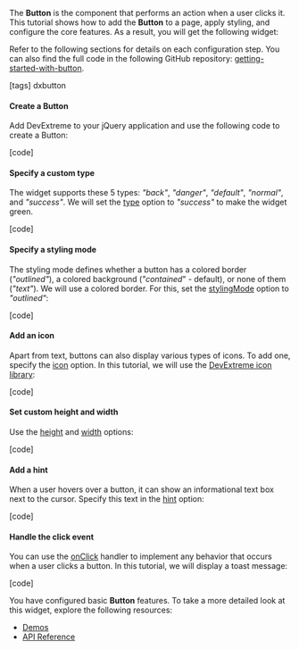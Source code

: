 The **Button** is the component that performs an action when a user clicks it. This tutorial shows how to add the **Button** to a page, apply styling, and configure the core features. As a result, you will get the following widget:

<div class="simulator-desktop-container" data-view="/Content/Applications/20_2/GettingStartedWith/Button/index.html, /Content/Applications/20_2/GettingStartedWith/Button/index.js, /Content/Applications/20_2/GettingStartedWith/Button/index.css"></div>

Refer to the following sections for details on each configuration step. You can also find the full code in the following GitHub repository: <a href="https://github.com/DevExpress-Examples/getting-started-with-button" target="_blank">getting-started-with-button</a>.

[tags] dxbutton


#### Create a Button
Add DevExtreme to your jQuery application and use the following code to create a Button:

[code]


#### Specify a custom type
The widget supports these 5 types: *"back"*, *"danger"*, *"default"*, *"normal"*, and *"success"*. We will set the [type](/Documentation/ApiReference/UI_Widgets/dxButton/Configuration/#type) option to *"success"* to make the widget green.

[code]


#### Specify a styling mode
The styling mode defines whether a button has a colored border (*"outlined"*), a colored background (*"contained*" - default), or none of them (*"text"*). We will use a colored border. For this, set the [stylingMode](/Documentation/ApiReference/UI_Widgets/dxButton/Configuration/#stylingMode) option to *"outlined"*:

[code]


#### Add an icon
Apart from text, buttons can also display various types of icons. To add one, specify the [icon](/Documentation/ApiReference/UI_Widgets/dxButton/Configuration/#icon) option. In this tutorial, we will use the [DevExtreme icon library](/Documentation/Guide/Themes_and_Styles/Icons/#Built-In_Icon_Library):

[code]


#### Set custom height and width
Use the [height](/Documentation/ApiReference/UI_Widgets/dxButton/Configuration/#height) and [width](/Documentation/ApiReference/UI_Widgets/dxButton/Configuration/#width) options:

[code]


#### Add a hint
When a user hovers over a button, it can show an informational text box next to the cursor. Specify this text in the [hint](/Documentation/ApiReference/UI_Widgets/dxButton/Configuration/#hint) option:

[code]


#### Handle the click event
You can use the [onClick](/Documentation/ApiReference/UI_Widgets/dxButton/Configuration/#onClick) handler to implement any behavior that occurs when a user clicks a button. In this tutorial, we will display a toast message:

[code]

You have configured basic **Button** features. To take a more detailed look at this widget, explore the following resources:

- [Demos](https://js.devexpress.com/Demos/WidgetsGallery/Demo/Button/Overview) 
- [API Reference](/Documentation/ApiReference/UI_Widgets/dxButton/)